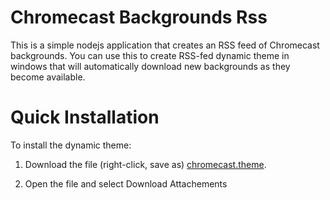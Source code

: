 Chromecast Backgrounds Rss
============================

This is a simple nodejs application that creates an RSS feed of Chromecast backgrounds. You can use this to create
RSS-fed dynamic theme in windows that will automatically download new backgrounds as they become available.


Quick Installation
===============================
To install the dynamic theme: 

1) Download the file (right-click, save as) [chromecast.theme](https://raw.githubusercontent.com/alaa-ismail/ChromecastBackgroundsRss/master/chromecast.theme).

2) Open the file and select Download Attachements
